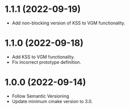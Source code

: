 # 1.1.1 (2022-09-19)
- Add non-blocking version of KSS to VGM functionality.

# 1.1.0 (2022-09-18)
- Add KSS to VGM functionality.
- Fix incorrect prototype definition.

# 1.0.0 (2022-09-14)
- Follow Semantic Versioning
- Update minimum cmake version to 3.0.